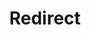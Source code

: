 ﻿---
layout: src/layouts/Redirect.astro
title: Redirect
redirect: /docs/octopus-cloud/disaster-recovery
pubDate:  2023-01-01
navSearch: false
navSitemap: false
navMenu: false
---
